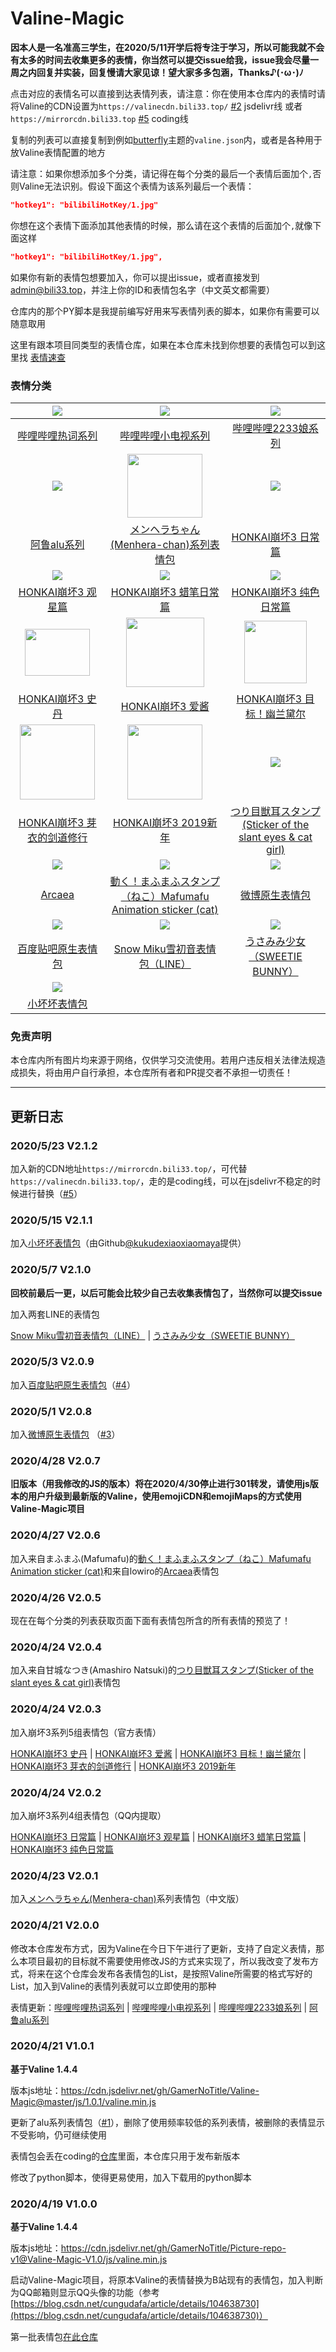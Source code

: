 # Valine-Magic

**因本人是一名准高三学生，在2020/5/11开学后将专注于学习，所以可能我就不会有太多的时间去收集更多的表情，你当然可以提交issue给我，issue我会尽量一周之内回复并实装，回复慢请大家见谅！望大家多多包涵，Thanks♪(･ω･)ﾉ**

点击对应的表情名可以直接到达表情列表，请注意：你在使用本仓库内的表情时请将Valine的CDN设置为`https://valinecdn.bili33.top/` [#2](https://github.com/GamerNoTitle/Valine-Magic/issues/2) jsdelivr线 或者`https://mirrorcdn.bili33.top` [#5](https://github.com/GamerNoTitle/Valine-Magic/issues/5) coding线

复制的列表可以直接复制到例如[butterfly](https://github.com/jerryc127/hexo-theme-butterfly)主题的`valine.json`内，或者是各种用于放Valine表情配置的地方

请注意：如果你想添加多个分类，请记得在每个分类的最后一个表情后面加个`,`否则Valine无法识别。假设下面这个表情为该系列最后一个表情：

```json
"hotkey1": "bilibiliHotKey/1.jpg"
```

你想在这个表情下面添加其他表情的时候，那么请在这个表情的后面加个`,`就像下面这样

```json
"hotkey1": "bilibiliHotKey/1.jpg",
```

如果你有新的表情包想要加入，你可以提出issue，或者直接发到[admin@bili33.top](mailto:admin@bili33.top)，并注上你的ID和表情包名字（中文英文都需要）

仓库内的那个PY脚本是我提前编写好用来写表情列表的脚本，如果你有需要可以随意取用

这里有跟本项目同类型的表情仓库，如果在本仓库未找到你想要的表情包可以到这里找 [表情速查](https://www.antmoe.ml/)

### 表情分类


|    ![](https://valinecdn.bili33.top/bilibiliHotKey/7.jpg)    |  ![](https://valinecdn.bili33.top/bilibilitv/[tv_doge].png)  | ![](https://valinecdn.bili33.top/bilibili2233/[2233娘_第一].png) |
| :----------------------------------------------------------: | :----------------------------------------------------------: | :----------------------------------------------------------: |
| [哔哩哔哩热词系列](https://github.com/GamerNoTitle/Valine-Magic/tree/master/bilibili/hotkey热词系列) | [哔哩哔哩小电视系列](https://github.com/GamerNoTitle/Valine-Magic/tree/master/bilibili/tv小电视系列) | [哔哩哔哩2233娘系列](https://github.com/GamerNoTitle/Valine-Magic/tree/master/bilibili/2233娘系列) |
|        ![](https://valinecdn.bili33.top/alu/中枪.png)        | <img src='https://valinecdn.bili33.top/Menhera-chan/5.jpg' width=120 height=102></img> |    ![](https://valinecdn.bili33.top/HONKAI3-Daily/14.gif)    |
| [阿鲁alu系列](https://github.com/GamerNoTitle/Valine-Magic/tree/master/alu) | [メンヘラちゃん(Menhera-chan)系列表情包](https://github.com/GamerNoTitle/Valine-Magic/tree/master/Menhera-chan) | [HONKAI崩坏3 日常篇](https://github.com/GamerNoTitle/Valine-Magic/tree/master/HONKAI3/HONKAI3-Daily) |
|     ![](https://valinecdn.bili33.top/HONKAI3-Star/3.gif)     |   ![](https://valinecdn.bili33.top/HONKAI3-Crayon/16.gif)    |    ![](https://valinecdn.bili33.top/HONKAI3-Pure/13.gif)     |
| [HONKAI崩坏3 观星篇](https://github.com/GamerNoTitle/Valine-Magic/tree/master/HONKAI3/HONKAI3-Star) | [HONKAI崩坏3 蜡笔日常篇](https://github.com/GamerNoTitle/Valine-Magic/tree/master/HONKAI3/HONKAI3-Crayon) | [HONKAI崩坏3 纯色日常篇](https://github.com/GamerNoTitle/Valine-Magic/tree/master/HONKAI3/HONKAI3-Pure) |
| <img src='https://valinecdn.bili33.top/HONKAI3-Stan/4f921b8ad8c16f3d2c73e3c04c5735ca9b41187b.gif' width=104 height=74.4> | <img src='https://valinecdn.bili33.top/HONKAI3-AIChan/d65b36ccae610bc4479209cd6e62bb91b0f76188.jpg' width=125 height=111></img> | <img src='https://valinecdn.bili33.top/HONKAI3-Durandal-Search/f1b9a456587638e488d93ccaa95dde59aef3af01.gif' height=100 width=100></img> |
| [HONKAI崩坏3 史丹](https://github.com/GamerNoTitle/Valine-Magic/tree/master/HONKAI3/HONKAI3-Stan) | [HONKAI崩坏3 爱酱](https://github.com/GamerNoTitle/Valine-Magic/tree/master/HONKAI3/HONKAI3-AIChan) | [HONKAI崩坏3 目标！幽兰黛尔](https://github.com/GamerNoTitle/Valine-Magic/tree/master/HONKAI3/HONKAI3-Durandal-Search) |
| <img src='https://valinecdn.bili33.top/HONKAI3-MEI/bf68423446465d396d3cbd8856882b5e9fb1c0c7.gif' width=120 height=120> | <img src='https://valinecdn.bili33.top/HONKAI3-NEWYEAR-2019/dc1a2b2032fad29373fe8460d4ad89ca848355a9.jpg' width=120 height=120> | ![](https://valinecdn.bili33.top/Tsuri-me-ju_mimi/10753793_key@2x.png) |
| [HONKAI崩坏3 芽衣的剑道修行](https://github.com/GamerNoTitle/Valine-Magic/tree/master/HONKAI3/HONKAI3-MEI) | [HONKAI崩坏3 2019新年](https://github.com/GamerNoTitle/Valine-Magic/tree/master/HONKAI3/HONKAI3-NEWYEAR-2019) | [つり目獣耳スタンプ(Sticker of the slant eyes & cat girl)](https://github.com/GamerNoTitle/Valine-Magic/tree/master/Tsuri-me-ju-mimi) |
|    ![](https://valinecdn.bili33.top/Arcaea/184064198.png)    |   ![](https://valinecdn.bili33.top/Mafumafu/199749477.png)   |     ![](https://valinecdn.bili33.top/weibo/d_jiyan.png)      |
| [Arcaea](https://github.com/GamerNoTitle/Valine-Magic/tree/master/Arcaea) | [動く！まふまふスタンプ（ねこ）Mafumafu Animation sticker (cat)](https://github.com/GamerNoTitle/Valine-Magic/tree/master/MafuMafu) | [微博原生表情包](https://github.com/GamerNoTitle/Valine-Magic/tree/master/weibo) |
|      ![](https://valinecdn.bili33.top/Tieba/i_f02.png)       |  ![](https://valinecdn.bili33.top/Snow-Miku/3583066@2x.png)  | ![](https://valinecdn.bili33.top/Sweetie-Bunny/12311679.png) |
| [百度贴吧原生表情包](https://github.com/GamerNoTitle/Valine-Magic/tree/master/Tieba) | [Snow Miku雪初音表情包（LINE）](https://github.com/GamerNoTitle/Valine-Magic/tree/master/Snow-Miku) | [うさみみ少女（SWEETIE BUNNY）](https://github.com/GamerNoTitle/Valine-Magic/tree/master/Sweetie-Bunny) |
|![](https://valinecdn.bili33.top/Little-Bad/我们一起做坏坏的事.jpg)| | |
|[小坏坏表情包](https://github.com/GamerNoTitle/Valine-Magic/tree/master/Little-Bad)| | |

### 免责声明
本仓库内所有图片均来源于网络，仅供学习交流使用。若用户违反相关法律法规造成损失，将由用户自行承担，本仓库所有者和PR提交者不承担一切责任！

---

## 更新日志

### 2020/5/23 V2.1.2

加入新的CDN地址`https://mirrorcdn.bili33.top/`，可代替`https://valinecdn.bili33.top/`，走的是coding线，可以在jsdelivr不稳定的时候进行替换（[#5](https://github.com/GamerNoTitle/Valine-Magic/issues/5)）

### 2020/5/15 V2.1.1

加入[小坏坏表情包](https://github.com/GamerNoTitle/Valine-Magic/tree/master/Little-Bad)（由Github[@kukudexiaoxiaomaya](https://github.com/kukudexiaoxiaomaya)提供）

### 2020/5/7 V2.1.0

**回校前最后一更，以后可能会比较少自己去收集表情包了，当然你可以提交issue**

加入两套LINE的表情包

[Snow Miku雪初音表情包（LINE）](https://github.com/GamerNoTitle/Valine-Magic/tree/master/Snow-Miku) | [うさみみ少女（SWEETIE BUNNY）](https://github.com/GamerNoTitle/Valine-Magic/tree/master/Sweetie-Bunny)

### 2020/5/3 V2.0.9

加入[百度贴吧原生表情包](https://github.com/GamerNoTitle/Valine-Magic/tree/master/Tieba)（[#4](https://github.com/GamerNoTitle/Valine-Magic/issues/4)）

### 2020/5/1 V2.0.8

加入[微博原生表情包](https://github.com/GamerNoTitle/Valine-Magic/tree/master/weibo) （[#3](https://github.com/GamerNoTitle/Valine-Magic/issues/3)）

### 2020/4/28 V2.0.7	

**旧版本（用我修改的JS的版本）将在2020/4/30停止进行301转发，请使用js版本的用户升级到最新版的Valine，使用emojiCDN和emojiMaps的方式使用Valine-Magic项目**

### 2020/4/27 V2.0.6

加入来自まふまふ(Mafumafu)的[動く！まふまふスタンプ（ねこ）Mafumafu Animation sticker (cat)](https://github.com/GamerNoTitle/Valine-Magic/tree/master/MafuMafu)和来自lowiro的[Arcaea](https://github.com/GamerNoTitle/Valine-Magic/tree/master/Arcaea)表情包

### 2020/4/26 V2.0.5

现在在每个分类的列表获取页面下面有表情包所含的所有表情的预览了！

### 2020/4/24 V2.0.4

加入来自甘城なつき(Amashiro Natsuki)的[つり目獣耳スタンプ(Sticker of the slant eyes & cat girl)](https://github.com/GamerNoTitle/Valine-Magic/tree/master/Tsuri-me-ju-mimi)表情包

### 2020/4/24 V2.0.3

加入崩坏3系列5组表情包（官方表情）

[HONKAI崩坏3 史丹](https://github.com/GamerNoTitle/Valine-Magic/tree/master/HONKAI3/HONKAI3-Stan) | [HONKAI崩坏3 爱酱](https://github.com/GamerNoTitle/Valine-Magic/tree/master/HONKAI3/HONKAI3-AIChan) | [HONKAI崩坏3 目标！幽兰黛尔](https://github.com/GamerNoTitle/Valine-Magic/tree/master/HONKAI3/HONKAI3-Durandal-Search) | [HONKAI崩坏3 芽衣的剑道修行](https://github.com/GamerNoTitle/Valine-Magic/tree/master/HONKAI3/HONKAI3-MEI) | [HONKAI崩坏3 2019新年](https://github.com/GamerNoTitle/Valine-Magic/tree/master/HONKAI3/HONKAI3-NEWYEAR-2019)

### 2020/4/24 V2.0.2

加入崩坏3系列4组表情包（QQ内提取）

[HONKAI崩坏3 日常篇](https://github.com/GamerNoTitle/Valine-Magic/tree/master/HONKAI3/HONKAI3-Daily) | [HONKAI崩坏3 观星篇](https://github.com/GamerNoTitle/Valine-Magic/tree/master/HONKAI3/HONKAI3-Star) | [HONKAI崩坏3 蜡笔日常篇](https://github.com/GamerNoTitle/Valine-Magic/tree/master/HONKAI3/HONKAI3-Crayon) | [HONKAI崩坏3 纯色日常篇](https://github.com/GamerNoTitle/Valine-Magic/tree/master/HONKAI3/HONKAI3-Pure)

### 2020/4/23 V2.0.1

加入[メンヘラちゃん(Menhera-chan)](https://github.com/GamerNoTitle/Valine-Magic/tree/master/Menhera-chan)系列表情包（中文版）

### 2020/4/21 V2.0.0

修改本仓库发布方式，因为Valine在今日下午进行了更新，支持了自定义表情，那么本项目最初的目标就不需要使用修改JS的方式来实现了，所以我改变了发布方式，将来在这个仓库会发布各表情包的List，是按照Valine所需要的格式写好的List，加入到Valine的表情列表就可以立即使用的那种

表情更新：[哔哩哔哩热词系列](https://github.com/GamerNoTitle/Valine-Magic/tree/master/bilibili/hotkey热词系列) | [哔哩哔哩小电视系列](https://github.com/GamerNoTitle/Valine-Magic/tree/master/bilibili/tv小电视系列) | [哔哩哔哩2233娘系列](https://github.com/GamerNoTitle/Valine-Magic/tree/master/bilibili/2233娘系列) | [阿鲁alu系列](https://github.com/GamerNoTitle/Valine-Magic/tree/master/alu)

### 2020/4/21 V1.0.1

**基于Valine 1.4.4**

版本js地址：https://cdn.jsdelivr.net/gh/GamerNoTitle/Valine-Magic@master/js/1.0.1/valine.min.js

更新了alu系列表情包（[#1](https://github.com/GamerNoTitle/Valine-Magic/issues/1)），删除了使用频率较低的系列表情，被删除的表情显示不受影响，仍可继续使用

表情包会丢在coding的[仓库](https://gamernotitle.coding.net/p/Valine-BQB1/)里面，本仓库只用于发布新版本

修改了python脚本，使得更易使用，加入下载用的python脚本

### 2020/4/19 V1.0.0

**基于Valine 1.4.4**

版本js地址：https://cdn.jsdelivr.net/gh/GamerNoTitle/Picture-repo-v1@Valine-Magic-V1.0/js/valine.min.js

启动Valine-Magic项目，将原本Valine的表情替换为B站现有的表情包，加入判断为QQ邮箱则显示QQ头像的功能（参考[https://blog.csdn.net/cungudafa/article/details/104638730](https://blog.csdn.net/cungudafa/article/details/104638730)）

第一批表情包[在此仓库](https://github.com/GamerNoTitle/Picture-repo-v1/tree/master/img/BQB)